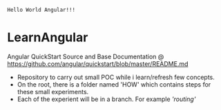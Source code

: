 ```sh
Hello World Angular!!!
```
# LearnAngular
Angular QuickStart Source and Base Documentation @ https://github.com/angular/quickstart/blob/master/README.md

* Repository to carry out small POC while i learn/refresh few concepts.
* On the root, there is a folder named 'HOW' which contains steps for these small experiments. 
* Each of the experient will be in a branch. For example *'routing'*
